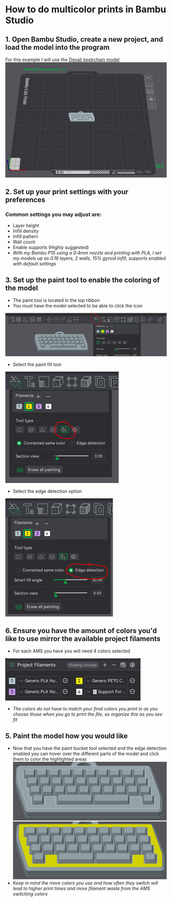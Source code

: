 # How to do multicolor prints in Bambu Studio

## 1. Open Bambu Studio, create a new project, and load the model into the program
For this example I will use the [Denali keebchain model](https://github.com/DashDashUnderscoreDash/Keebchains/blob/main/Models/Denali%20by%20HaiZeus/Model/Denali%20Keychain.stl)
![Step1](https://github.com/DashDashUnderscoreDash/Keebchains/blob/main/Bambu%20AMS%20Tutorial/Images/Step1.PNG)

## 2. Set up your print settings with your preferences
### Common settings you may adjust are:
   - Layer height
   - Infill density
   - Infill pattern
   - Wall count
   - Enable supports (Highly suggested)
   - *With my Bambu P1S using a 0.4mm nozzle and printing with PLA, I set my models up as 0.16 layers, 2 walls, 15% gyroid infill, supports enabled with default settings*

## 3. Set up the paint tool to enable the coloring of the model
   - The paint tool is located in the top ribbon
   - You must have the model selected to be able to click the icon

![Step2](https://github.com/DashDashUnderscoreDash/Keebchains/blob/main/Bambu%20AMS%20Tutorial/Images/Step2.PNG)
   - Select the paint fill tool

![Step3](https://github.com/DashDashUnderscoreDash/Keebchains/blob/main/Bambu%20AMS%20Tutorial/Images/Step3.PNG)
   - Select the edge detection option

![Step4](https://github.com/DashDashUnderscoreDash/Keebchains/blob/main/Bambu%20AMS%20Tutorial/Images/Step4.PNG)

## 6. Ensure you have the amount of colors you'd like to use mirror the available project filaments
   - For each AMS you have you will need 4 colors selected

![Step5](https://github.com/DashDashUnderscoreDash/Keebchains/blob/main/Bambu%20AMS%20Tutorial/Images/Step5.PNG)
   - *The colors do not have to match your final colors you print in as you choose those when you go to print the file, so organize this as you see fit*

## 5. Paint the model how you would like
   - Now that you have the paint bucket tool selected and the edge detection enabled you can hover over the different parts of the model and click them to color the highlighted areas
![Step6.1](https://github.com/DashDashUnderscoreDash/Keebchains/blob/main/Bambu%20AMS%20Tutorial/Images/Step6.1.png)
![Step6.2](https://github.com/DashDashUnderscoreDash/Keebchains/blob/main/Bambu%20AMS%20Tutorial/Images/Step6.2.png)
   - *Keep in mind the more colors you use and how often they switch will lead to higher print times and more filament waste from the AMS switching colors*
